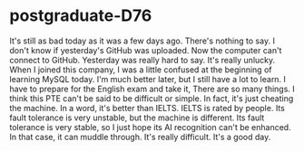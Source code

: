 # postgraduate-D76
It's still as bad today as it was a few days ago. There's nothing to say. I don't know if yesterday's GitHub was uploaded. Now the computer can't connect to GitHub. Yesterday was really hard to say. It's really unlucky. When I joined this company, I was a little confused at the beginning of learning MySQL today. I'm much better later, but I still have a lot to learn. I have to prepare for the English exam and take it, There are so many things. I think this PTE can't be said to be difficult or simple. In fact, it's just cheating the machine. In a word, it's better than IELTS. IELTS is rated by people. Its fault tolerance is very unstable, but the machine is different. Its fault tolerance is very stable, so I just hope its AI recognition can't be enhanced. In that case, it can muddle through. It's really difficult. It's a good day.
